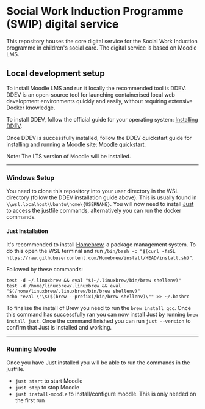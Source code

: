 # Social Work Induction Programme (SWIP) digital service

This repository houses the core digital service for the Social Work Induction programme in children's social care. The digital service is based on Moodle LMS.

## Local development setup
To install Moodle LMS and run it locally the recommended tool is DDEV. DDEV is an open-source tool for launching containerised local web development environments quickly and easily, without requiring extensive Docker knowledge. 

To install DDEV, follow the official guide for your operating system: [Installing DDEV](https://ddev.readthedocs.io/en/stable/users/install/).

Once DDEV is successfully installed, follow the DDEV quickstart guide for installing and running a Moodle site: [Moodle quickstart](https://ddev.readthedocs.io/en/stable/users/quickstart/#moodle).

Note: The LTS version of Moodle will be installed.

---
### Windows Setup
You need to clone this repository into your user directory in the WSL directory (follow the DDEV installation guide above). This is usually found in `\\wsl.localhost\Ubuntu\home\{USERNAME}`. You will now need to install [Just](https://github.com/casey/just) to access the justfile commands, alternatively you can run the docker commands.

#### Just Installation
It's recommended to install [Homebrew](https://brew.sh/), a package management system. To do this open the WSL terminal and run `/bin/bash -c "$(curl -fsSL https://raw.githubusercontent.com/Homebrew/install/HEAD/install.sh)"`. 

Followed by these commands: 
```
test -d ~/.linuxbrew && eval "$(~/.linuxbrew/bin/brew shellenv)"
test -d /home/linuxbrew/.linuxbrew && eval "$(/home/linuxbrew/.linuxbrew/bin/brew shellenv)"
echo "eval \"\$($(brew --prefix)/bin/brew shellenv)\"" >> ~/.bashrc
```

To finalise the install of Brew you need to run the  `brew install gcc`. Once this command has successfully ran you can now install Just by running `brew install just`. Once the command finished you can run `just --version` to confirm that Just is installed and working.

---

### Running Moodle
Once you have Just installed you will be able to run the commands in the justfile.
- `just start` to start Moodle
- `just stop` to stop Moodle
- `just install-moodle` to install/configure moodle. This is only needed on the first run